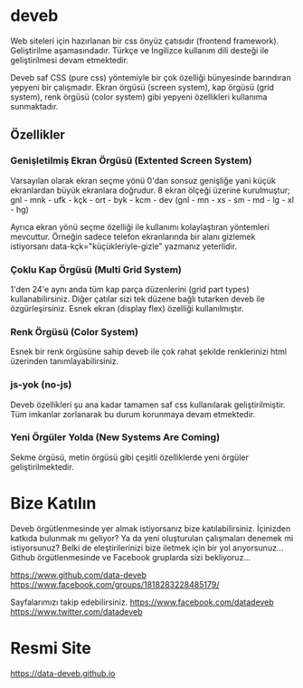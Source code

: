 # deveb
Web siteleri için hazırlanan bir css önyüz çatısıdır (frontend framework). Geliştirilme aşamasındadır. Türkçe ve İngilizce kullanım dili desteği ile geliştirilmesi devam etmektedir.

Deveb saf CSS (pure css) yöntemiyle bir çok özelliği bünyesinde barındıran yepyeni bir çalışmadır. Ekran örgüsü (screen system), kap örgüsü (grid system), renk örgüsü (color system) gibi yepyeni özellikleri kullanıma sunmaktadır.

## Özellikler

### Genişletilmiş Ekran Örgüsü (Extented Screen System)
Varsayılan olarak ekran seçme yönü 0'dan sonsuz genişliğe yani küçük ekranlardan büyük ekranlara doğrudur. 8 ekran ölçeği üzerine kurulmuştur; gnl - mnk - ufk - kçk - ort - byk - kcm - dev (gnl - mn - xs - sm - md - lg - xl - hg)

Ayrıca ekran yönü seçme özelliği ile kullanımı kolaylaştıran yöntemleri mevcuttur. Örneğin sadece telefon ekranlarında bir alanı gizlemek istiyorsanı data-kçk="küçükleriyle-gizle" yazmanız yeterlidir.

### Çoklu Kap Örgüsü (Multi Grid System)
1'den 24'e aynı anda tüm kap parça düzenlerini (grid part types) kullanabilirsiniz. Diğer çatılar sizi tek düzene bağlı tutarken deveb ile özgürleşirsiniz. Esnek ekran (display flex) özelliği kullanılmıştır.

### Renk Örgüsü (Color System)
Esnek bir renk örgüsüne sahip deveb ile çok rahat şekilde renklerinizi html üzerinden tanımlayabilirsiniz.

### js-yok (no-js)
Deveb özellikleri şu ana kadar tamamen saf css kullanılarak geliştirilmiştir. Tüm imkanlar zorlanarak bu durum korunmaya devam etmektedir.

### Yeni Örgüler Yolda (New Systems Are Coming)
Sekme örgüsü, metin örgüsü gibi çeşitli özelliklerde yeni örgüler geliştirilmektedir.

# Bize Katılın
Deveb örgütlenmesinde yer almak istiyorsanız bize katılabilirsiniz. İçinizden katkıda bulunmak mı geliyor? Ya da yeni oluşturulan çalışmaları denemek mi istiyorsunuz? Belki de eleştirilerinizi bize iletmek için bir yol arıyorsunuz... Github örgütlenmesinde ve Facebook gruplarda sizi bekliyoruz...

https://www.github.com/data-deveb
https://www.facebook.com/groups/1818283228485179/

Sayfalarımızı takip edebilirsiniz.
https://www.facebook.com/datadeveb
https://www.twitter.com/datadeveb

# Resmi Site
https://data-deveb.github.io
